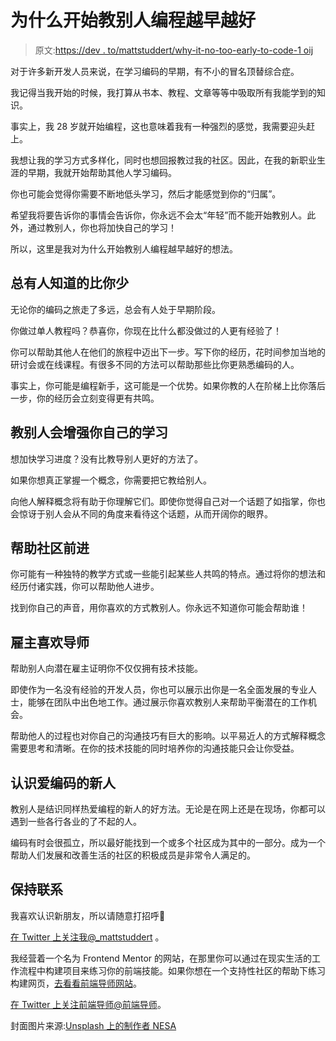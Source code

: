 # 为什么开始教别人编程越早越好

> 原文:[https://dev . to/mattstuddert/why-it-no-too-early-to-code-1 oij](https://dev.to/mattstuddert/why-its-never-too-early-to-start-teaching-others-to-code-1oij)

对于许多新开发人员来说，在学习编码的早期，有不小的冒名顶替综合症。

我记得当我开始的时候，我打算从书本、教程、文章等等中吸取所有我能学到的知识。

事实上，我 28 岁就开始编程，这也意味着我有一种强烈的感觉，我需要迎头赶上。

我想让我的学习方式多样化，同时也想回报教过我的社区。因此，在我的新职业生涯的早期，我就开始帮助其他人学习编码。

你也可能会觉得你需要不断地低头学习，然后才能感觉到你的“归属”。

希望我将要告诉你的事情会告诉你，你永远不会太“年轻”而不能开始教别人。此外，通过教别人，你也将加快自己的学习！

所以，这里是我对为什么开始教别人编程越早越好的想法。

## 总有人知道的比你少

无论你的编码之旅走了多远，总会有人处于早期阶段。

你做过单人教程吗？恭喜你，你现在比什么都没做过的人更有经验了！

你可以帮助其他人在他们的旅程中迈出下一步。写下你的经历，花时间参加当地的研讨会或在线课程。有很多不同的方法可以帮助那些比你更熟悉编码的人。

事实上，你可能是编程新手，这可能是一个优势。如果你教的人在阶梯上比你落后一步，你的经历会立刻变得更有共鸣。

## [](#teaching-others-will-supercharge-your-own-learning)教别人会增强你自己的学习

想加快学习进度？没有比教导别人更好的方法了。

如果你想真正掌握一个概念，你需要把它教给别人。

向他人解释概念将有助于你理解它们。即使你觉得自己对一个话题了如指掌，你也会惊讶于别人会从不同的角度来看待这个话题，从而开阔你的眼界。

## [](#help-the-community-move-forward)帮助社区前进

你可能有一种独特的教学方式或一些能引起某些人共鸣的特点。通过将你的想法和经历付诸实践，你可以帮助他人进步。

找到你自己的声音，用你喜欢的方式教别人。你永远不知道你可能会帮助谁！

## [](#employers-love-mentors)雇主喜欢导师

帮助别人向潜在雇主证明你不仅仅拥有技术技能。

即使作为一名没有经验的开发人员，你也可以展示出你是一名全面发展的专业人士，能够在团队中出色地工作。通过展示你喜欢教别人来帮助平衡潜在的工作机会。

帮助他人的过程也对你自己的沟通技巧有巨大的影响。以平易近人的方式解释概念需要思考和清晰。在你的技术技能的同时培养你的沟通技能只会让你受益。

## [](#meet-new-people-who-love-to-code)认识爱编码的新人

教别人是结识同样热爱编程的新人的好方法。无论是在网上还是在现场，你都可以遇到一些各行各业的了不起的人。

编码有时会很孤立，所以最好能找到一个或多个社区成为其中的一部分。成为一个帮助人们发展和改善生活的社区的积极成员是非常令人满足的。

## [](#keep-in-touch)保持联系

我喜欢认识新朋友，所以请随意打招呼🙂

[在 Twitter 上关注我@_mattstuddert](https://twitter.com/_mattstuddert) 。

我经营着一个名为 Frontend Mentor 的网站，在那里你可以通过在现实生活的工作流程中构建项目来练习你的前端技能。如果你想在一个支持性社区的帮助下练习构建网页，[去看看前端导师网站](https://www.frontendmentor.io)。

[在 Twitter 上关注前端导师@前端导师](https://twitter.com/frontendmentor)。

封面图片来源:[Unsplash 上的制作者 NESA](https://unsplash.com/photos/IgUR1iX0mqM)